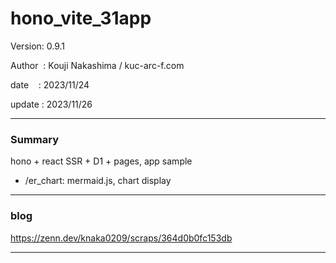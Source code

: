 ﻿# hono_vite_31app

 Version: 0.9.1

 Author  : Kouji Nakashima / kuc-arc-f.com

 date    : 2023/11/24

 update  : 2023/11/26

***
### Summary

hono + react SSR + D1 + pages, app sample

* /er_chart: mermaid.js, chart display

***
### blog 

https://zenn.dev/knaka0209/scraps/364d0b0fc153db

***

